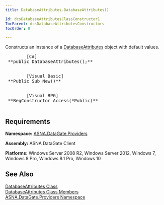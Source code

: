 ```yaml
---
title: DatabaseAttributes.DatabaseAttributes()

Id: dcsDatabaseAttributesClassConstructor1
TocParent: dcsDatabaseAttributesConstructors
TocOrder: 0

---
```


Constructs an instance of a [DatabaseAttributes](dcsDatabaseAttributesClass.html) object with default values.
<pre class="prettyprint">        <span class="lang">[C#]</span>
 **public DatabaseAttributes();** 
      </pre>
<pre class="prettyprint">        <span class="lang">[Visual Basic] </span>
 **Public Sub New()** 
      </pre>
<pre class="prettyprint">        <span class="lang">[Visual RPG]</span>
 **BegConstructor Access(*Public)** 
      </pre>

## Requirements

**Namespace:** [ ASNA.DataGate.Providers](datagate-providers-namespace.html) 

**Assembly:** ASNA DataGate Client

**Platforms:** Windows Server 2008 R2, Windows Server 2012, Windows 7, Windows 8 Pro, Windows 8.1 Pro, Windows 10
## See Also

[DatabaseAttributes Class](dcsDatabaseAttributesClass.html) <br /> [DatabaseAttributes Class Members](database-attributes-members.html) <br /> [ASNA.DataGate.Providers Namespace](datagate-providers-namespace.html) 
